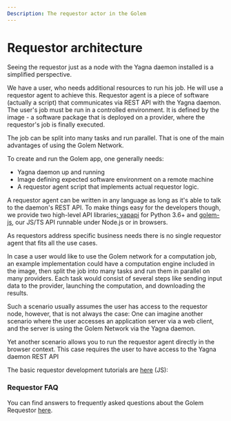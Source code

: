 ```yaml
---
Description: The requestor actor in the Golem
---
```


# Requestor architecture

Seeing the requestor just as a node with the Yagna daemon installed is a simplified perspective. 

We have a user, who needs additional resources to run his job. He will use a requestor agent to achieve this. Requestor agent is a piece of software (actually a script) that communicates via REST API with the Yagna daemon. The user's job must be run in a controlled environment. It is defined by the image - a software package that is deployed on a provider, where the requestor's job is finally executed. 

The job can be split into many tasks and run parallel. That is one of the main advantages of using the Golem Network.

To create and run the Golem app, one generally needs:
* Yagna daemon up and running
* Image defining expected software environment on a remote machine
* A requestor agent script that implements actual requestor logic.

A requestor agent can be written in any language as long as it's able to talk to the daemon's REST API. To make things easy for the developers though, we provide two high-level API libraries[: yapapi](https://github.com/golemfactory/yapapi) for Python 3.6+ and [golem-js](https://github.com/golemfactory/yajsapi), our JS/TS API runnable under Node.js or in browsers.

As requestors address specific business needs there is no single requestor agent that fits all the use cases. 

In case a user would like to use the Golem network for a computation job, an example implementation could have a computation engine included in the image, then split the job into many tasks and run them in parallel on many providers. Each task would consist of several steps like sending input data to the provider, launching the computation, and downloading the results.  

Such a scenario usually assumes the user has access to the requestor node, however, that is not always the case: One can imagine another scenario where the user accesses an application server via a web client, and the server is using the Golem Network via the Yagna daemon.

Yet another scenario allows you to run the requestor agent directly in the browser context. This case requires the user to have access to the Yagna daemon REST API 

The basic requestor development tutorials are [here](../Ncreators/javascript/tutorials/index.md) (JS):


### Requestor FAQ

You can find answers to frequently asked questions about the Golem Requestor [here](./requestor-faq.md).



